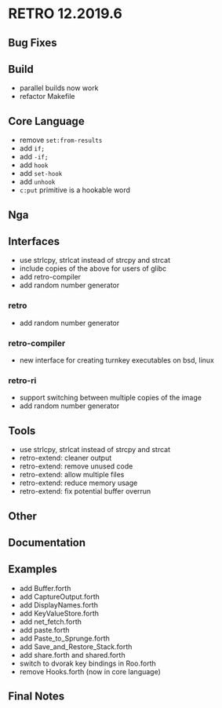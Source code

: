 # RETRO 12.2019.6

## Bug Fixes

## Build

- parallel builds now work
- refactor Makefile

## Core Language

- remove `set:from-results`
- add `if;`
- add `-if;`
- add `hook`
- add `set-hook`
- add `unhook`
- `c:put` primitive is a hookable word

## Nga

## Interfaces

- use strlcpy, strlcat instead of strcpy and strcat
- include copies of the above for users of glibc
- add retro-compiler
- add random number generator

### retro

- add random number generator

### retro-compiler

- new interface for creating turnkey executables on bsd, linux

### retro-ri

- support switching between multiple copies of the image
- add random number generator

## Tools

- use strlcpy, strlcat instead of strcpy and strcat
- retro-extend: cleaner output
- retro-extend: remove unused code
- retro-extend: allow multiple files
- retro-extend: reduce memory usage
- retro-extend: fix potential buffer overrun

## Other

## Documentation

## Examples

- add Buffer.forth
- add CaptureOutput.forth
- add DisplayNames.forth
- add KeyValueStore.forth
- add net_fetch.forth
- add paste.forth
- add Paste_to_Sprunge.forth
- add Save_and_Restore_Stack.forth
- add share.forth and shared.forth
- switch to dvorak key bindings in Roo.forth
- remove Hooks.forth (now in core language)

## Final Notes
